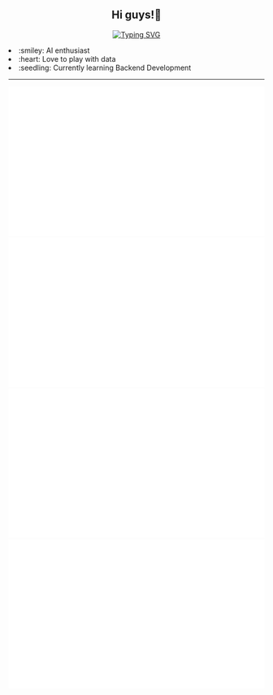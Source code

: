 <h2 align = "center";> Hi guys!👋</h2>
<p align="center";>
  <a href="https://git.io/typing-svg"><img src="https://readme-typing-svg.herokuapp.com?font=Fira+Code&pause=1000&color=00FF00&center=true&width=435&lines=I'm+Neerazan,+an+IT+student." alt="Typing SVG" /></a>
</p>

<li>:smiley: AI enthusiast</li>
<li>:heart: Love to play with data
<li>:seedling: Currently learning Backend Development</li>

<hr/>

<div align="center">
    <a href="https://github.com/Neerazan/github-stats#gh-dark-mode-only">
        <img src="https://github.com/Neerazan/github-stats/blob/master/generated/overview.svg#gh-dark-mode-only" />
        <img src="https://github.com/Neerazan/github-stats/blob/master/generated/languages.svg#gh-dark-mode-only" />
    </a>
    <a href="https://github.com/Neerazan/github-stats#gh-light-mode-only">
        <img src="https://github.com/Neerazan/github-stats/blob/master/generated/overview.svg#gh-dark-mode-only#gh-light-mode-only" />
        <img src="https://github.com/Neerazan/github-stats/blob/master/generated/languages.svg#gh-dark-mode-only#gh-light-mode-only" />
    </a>
</div
